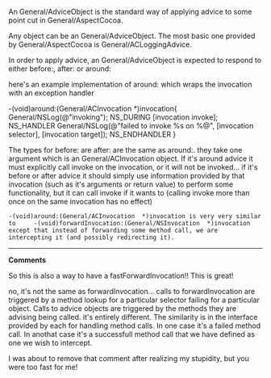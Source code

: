 An General/AdviceObject is the standard way of applying advice to some point cut in General/AspectCocoa.

Any object can be an General/AdviceObject.  The most basic one provided by General/AspectCocoa is General/ACLoggingAdvice.

In order to apply advice, an General/AdviceObject is expected to respond to either     before:,     after: or     around:

here's an example implementation of     around: which wraps the invocation with an exception handler
    
-(void)around:(General/ACInvocation  *)invocation{
    General/NSLog(@"invoking");
    NS_DURING
        [invocation invoke];
    NS_HANDLER
        General/NSLog(@"failed to invoke %s on %@",  [invocation selector], [invocation target]);
    NS_ENDHANDLER
}


The types for     before: are     after: are the same as     around:.  they take one argument which is an General/ACInvocation object.
If it's around advice it must explicitly call invoke on the invocation, or it will not be invoked... if it's before or after advice it should simply use information provided by that invocation (such as it's arguments or return value) to perform some functionality, but it can call invoke if it wants to (calling invoke more than once on the same invocation has no effect)

    -(void)around:(General/ACInvocation  *)invocation is very very similar to     -(void)forwardInvocation:(General/NSInvocation  *)invocation except that instead of forwarding some method call, we are intercepting it (and possibly redirecting it).

----

**Comments**

So this is also a way to have a fastForwardInvocation!! This is great!

no, it's not the same as forwardInvocation... calls to forwardInvocation are triggered by a method lookup for a particular selector failing for a particular object.  Calls to advice objects are triggered by the methods they are advising being called.  it's entirely different.  The similarity is in the interface provided  by each for handling method calls.  In one case it's a failed method call. In anothat case it's a successfull method call that we have defined as one we wish to intercept.

I was about to remove that comment after realizing my stupidity, but you were too fast for me!
